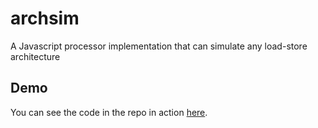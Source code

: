 # archsim
A Javascript processor implementation that can simulate any load-store architecture

## Demo
You can see the code in the repo in action [here](http://jsfiddle.net/purmou/3z25Lcwr/4/show/).

